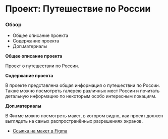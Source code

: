 # Проект: Путешествие по России

### Обзор
* Общее описание проекта
* Содержание проекта
* Доп.материалы

**Общее описание проекта**

Проект о путешествии по России.

**Содержание проекта**

В проекте представлена общая информация о путешествии по России. Также можно посмотреть галерею различных мест России и почитать детальную информацию по некоторым особо интересным локациям.

**Доп.материалы**

В Фигме можно посмотреть макет, в котором видно, как проект должен выглядеть на самых распространённых разрешениях экранов.
* [Ссылка на макет в Figma](https://www.figma.com/file/5S2WSbEFL6awjVWJ0NWL8Q/Sprint-3_-Russia-_-desktop-mobile?node-id=28503%3A0)

